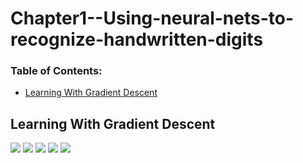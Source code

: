 # Chapter1--Using-neural-nets-to-recognize-handwritten-digits
### Table of Contents:
  - [Learning With Gradient Descent](#learning-with-gradient-descent)
  
  
  ## Learning With Gradient Descent
  ![](Chapter1/1.jpg)
  ![](Chapter1/2.jpg)
  ![](Chapter1/3.jpg)
  ![](Chapter1/4.jpg)
  ![](Chapter1/5.jpg)
  
